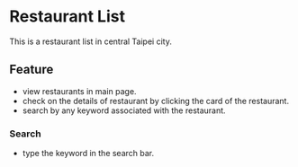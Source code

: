 # Restaurant List
This is a restaurant list in central Taipei city.

## Feature
- view restaurants in main page.
- check on the details of restaurant by clicking the card of the restaurant.
- search by any keyword associated with the restaurant.

### Search
- type the keyword in the search bar.